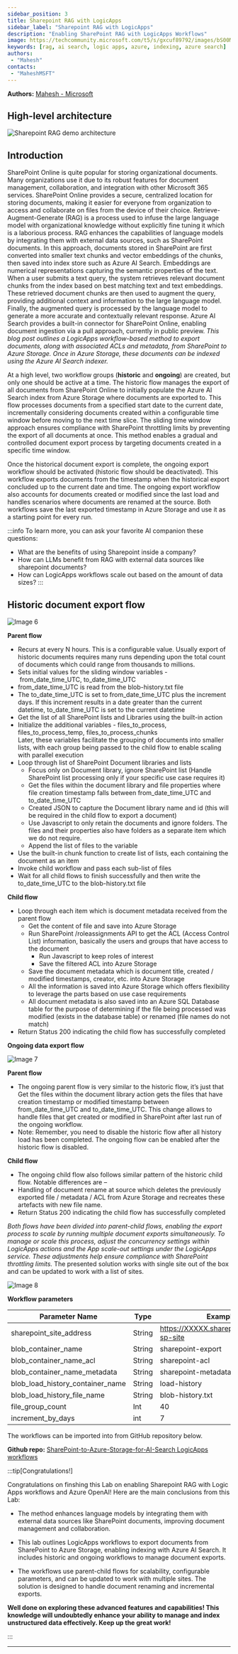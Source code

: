 ```yaml
---
sidebar_position: 3
title: Sharepoint RAG with LogicApps
sidebar_label: "Sharepoint RAG with LogicApps"
description: "Enabling SharePoint RAG with LogicApps Workflows"
image: https://techcommunity.microsoft.com/t5/s/gxcuf89792/images/bS00Mzg2MjM1LXFicEdhSA?revision=5&image-dimensions=2000x2000&constrain-image=true
keywords: [rag, ai search, logic apps, azure, indexing, azure search]
authors:
 - "Mahesh"
contacts:
 - "MaheshMSFT"
---
```


 **Authors:**
[Mahesh - Microsoft](https://techcommunity.microsoft.com/users/maheshmsft/1354594)

## High-level architecture
![Sharepoint RAG demo architecture](https://techcommunity.microsoft.com/t5/s/gxcuf89792/images/bS00Mzg2MjM1LXFicEdhSA?revision=5&image-dimensions=2000x2000&constrain-image=true)

## Introduction

SharePoint Online is quite popular for storing organizational documents. Many organizations use it due to its robust features for document management, collaboration, and integration with other Microsoft 365 services. SharePoint Online provides a secure, centralized location for storing documents, making it easier for everyone from organization to access and collaborate on files from the device of their choice. Retrieve-Augment-Generate (RAG) is a process used to infuse the large language model with organizational knowledge without explicitly fine tuning it which is a laborious process. RAG enhances the capabilities of language models by integrating them with external data sources, such as SharePoint documents. In this approach, documents stored in SharePoint are first converted into smaller text chunks and vector embeddings of the chunks, then saved into index store such as Azure AI Search. Embeddings are numerical representations capturing the semantic properties of the text. When a user submits a text query, the system retrieves relevant document chunks from the index based on best matching text and text embeddings. These retrieved document chunks are then used to augment the query, providing additional context and information to the large language model. Finally, the augmented query is processed by the language model to generate a more accurate and contextually relevant response. Azure AI Search provides a built-in connector for SharePoint Online, enabling document ingestion via a pull approach, currently in public preview. _This blog post outlines a LogicApps workflow-based method to export documents, along with associated ACLs and metadata, from SharePoint to Azure Storage. Once in Azure Storage, these documents can be indexed using the Azure AI Search indexer._

At a high level, two workflow groups (**historic** and **ongoing**) are created, but only one should be active at a time. The historic flow manages the export of all documents from SharePoint Online to initially populate the Azure AI Search index from Azure Storage where documents are exported to. This flow processes documents from a specified start date to the current date, incrementally considering documents created within a configurable time window before moving to the next time slice. The sliding time window approach ensures compliance with SharePoint throttling limits by preventing the export of all documents at once. This method enables a gradual and controlled document export process by targeting documents created in a specific time window.

Once the historical document export is complete, the ongoing export workflow should be activated (historic flow should be deactivated). This workflow exports documents from the timestamp when the historical export concluded up to the current date and time. The ongoing export workflow also accounts for documents created or modified since the last load and handles scenarios where documents are renamed at the source. Both workflows save the last exported timestamp in Azure Storage and use it as a starting point for every run.

:::info
To learn more, you can ask your favorite AI companion these questions:
- What are the benefits of using Sharepoint inside a company?
- How can LLMs benefit from RAG with external data sources like sharepoint documents?
- How can LogicApps workflows scale out based on the amount of data sizes?
:::


## Historic document export flow

![Image 6](https://techcommunity.microsoft.com/t5/s/gxcuf89792/images/bS00Mzg2MjM1LVZPT2g1RQ?image-dimensions=750x750&revision=5)

**Parent flow**

*   Recurs at every N hours. This is a configurable value. Usually export of historic documents requires many runs depending upon the total count of documents which could range from thousands to millions.
*   Sets initial values for the sliding window variables -  from\_date\_time\_UTC, to\_date\_time\_UTC
*   from\_date\_time\_UTC is read from the blob-history.txt file
*   The to\_date\_time\_UTC is set to from\_date\_time\_UTC plus the increment days. If this increment results in a date greater than the current datetime, to\_date\_time\_UTC is set to the current datetime
*   Get the list of all SharePoint lists and Libraries using the built-in action
*   Initialize the additional variables - files\_to\_process, files\_to\_process\_temp, files\_to\_process\_chunks  
    Later, these variables facilitate the grouping of documents into smaller lists, with each group being passed to the child flow to enable scaling with parallel execution
*   Loop through list of SharePoint Document libraries and lists
    *   Focus only on Document library, ignore SharePoint list (Handle SharePoint list processing only if your specific use case requires it)
    *   Get the files within the document library and file properties where file creation timestamp falls between from\_date\_time\_UTC and to\_date\_time\_UTC
    *   Created JSON to capture the Document library name and id (this will be required in the child flow to export a document)
    *   Use Javascript to only retain the documents and ignore folders. The files and their properties also have folders as a separate item which we do not require.
    *   Append the list of files to the variable
*   Use the built-in chunk function to create list of lists, each containing the document as an item
*   Invoke child workflow and pass each sub-list of files
*   Wait for all child flows to finish successfully and then write the to\_date\_time\_UTC to the blob-history.txt file

**Child flow**

*   Loop through each item which is document metadata received from the parent flow
    *   Get the content of file and save into Azure Storage
    *   Run SharePoint /roleassignments API to get the ACL (Access Control List) information, basically the users and groups that have access to the document
        *   Run Javascript to keep roles of interest
        *   Save the filtered ACL into Azure Storage
    *   Save the document metadata which is document title, created / modified timestamps, creator, etc. into Azure Storage
    *   All the information is saved into Azure Storage which offers flexibility to leverage the parts based on use case requirements
    *   All document metadata is also saved into an Azure SQL Database table for the purpose of determining if the file being processed was modified (exists in the database table) or renamed (file names do not match)
*   Return Status 200 indicating the child flow has successfully completed

**Ongoing data export flow**

![Image 7](https://techcommunity.microsoft.com/t5/s/gxcuf89792/images/bS00Mzg2MjM1LWZkZVVVNg?image-dimensions=750x750&revision=5)

**Parent flow**

*   The ongoing parent flow is very similar to the historic flow, it’s just that Get the files within the document library action gets the files that have creation timestamp or modified timestamp between from_date_time_UTC and to_date_time_UTC. This change allows to handle files that get created or modified in SharePoint after last run of the ongoing workflow.
*   Note: Remember, you need to disable the historic flow after all history load has been completed. The ongoing flow can be enabled after the historic flow is disabled.

**Child flow**

*   The ongoing child flow also follows similar pattern of the historic child flow. Notable differences are –
*   Handling of document rename at source which deletes the previously exported file / metadata / ACL from Azure Storage and recreates these artefacts with new file name.
*   Return Status 200 indicating the child flow has successfully completed

_Both flows have been divided into parent-child flows, enabling the export process to scale by running multiple document exports simultaneously. To manage or scale this process, adjust the concurrency settings within LogicApps actions and the App scale-out settings under the LogicApps service. These adjustments help ensure compliance with SharePoint throttling limits._ The presented solution works with single site out of the box and can be updated to work with a list of sites.

![Image 8](https://techcommunity.microsoft.com/t5/s/gxcuf89792/images/bS00Mzg2MjM1LTEzcnMybQ?image-dimensions=750x750&revision=5)

**Workflow parameters**

| Parameter Name                   | Type   | Example Value                                   |
|----------------------------------|--------|-------------------------------------------------|
| sharepoint_site_address          | String | https://XXXXX.sharepoint.com/teams/test-sp-site |
| blob_container_name              | String | sharepoint-export                               |
| blob_container_name_acl          | String | sharepoint-acl                                  |
| blob_container_name_metadata     | String | sharepoint-metadata                             |
| blob_load_history_container_name | String | load-history                                    |
| blob_load_history_file_name      | String | blob-history.txt                                |
| file_group_count                 | Int    | 40                                              |
| increment_by_days                | int    | 7                                               |

The workflows can be imported into from GitHub repository below.

**Github repo:** [SharePoint-to-Azure-Storage-for-AI-Search LogicApps workflows](https://github.com/MaheshSQL/SharePoint-to-Azure-Storage-for-AI-Search)



:::tip[Congratulations!]

Congratulations on finshing this Lab on enabling Sharepoint RAG with Logic Apps workflows and Azure OpenAI! Here are the main conclusions from this Lab:

- The method enhances language models by integrating them with external data sources like SharePoint documents, improving document management and collaboration.

- This lab outlines LogicApps workflows to export documents from SharePoint to Azure Storage, enabling indexing with Azure AI Search. It includes historic and ongoing workflows to manage document exports.
  
- The workflows use parent-child flows for scalability, configurable parameters, and can be updated to work with multiple sites. The solution is designed to handle document renaming and incremental exports.


**Well done on exploring these advanced features and capabilities! This knowledge will undoubtedly enhance your ability to manage and index unstructured data effectively. Keep up the great work!**

:::

---